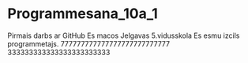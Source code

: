 # Programmesana_10a_1
Pirmais darbs ar GitHub
Es macos Jelgavas 5.vidusskola
Es esmu izcils programmetajs.
777777777777777777777777777
333333333333333333333333
